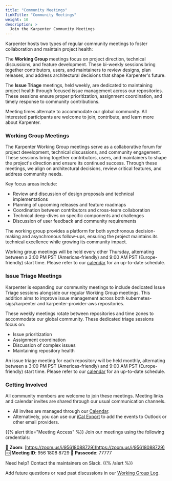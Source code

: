 ```yaml
---
title: "Community Meetings"
linkTitle: "Community Meetings"
weight: 10
description: >
  Join the Karpenter Community Meetings
---
```


Karpenter hosts two types of regular community meetings to foster collaboration and maintain project health:

The **Working Group** meetings focus on project direction, technical discussions, and feature development. These bi-weekly sessions bring together contributors, users, and maintainers to review designs, plan releases, and address architectural decisions that shape Karpenter's future.

The **Issue Triage** meetings, held weekly, are dedicated to maintaining project health through focused issue management across our repositories. These sessions ensure proper prioritization, assignment coordination, and timely response to community contributions.

Meeting times alternate to accommodate our global community. All interested participants are welcome to join, contribute, and learn more about Karpenter.

### Working Group Meetings

The Karpenter Working Group meetings serve as a collaborative forum for project development, technical discussions, and community engagement. These sessions bring together contributors, users, and maintainers to shape the project's direction and ensure its continued success. Through these meetings, we align on architectural decisions, review critical features, and address community needs.

Key focus areas include:
- Review and discussion of design proposals and technical implementations
- Planning of upcoming releases and feature roadmaps
- Coordination between contributors and cross-team collaboration
- Technical deep-dives on specific components and challenges
- Discussion of user feedback and community requirements

The working group provides a platform for both synchronous decision-making and asynchronous follow-ups, ensuring the project maintains its technical excellence while growing its community impact.

Working group meetings will be held every other Thursday, alternating between a 3:00 PM PST (Americas-friendly) and 9:00 AM PST (Europe-friendly) start time.
Please refer to our [calendar](https://calendar.google.com/calendar/u/0?cid=N3FmZGVvZjVoZWJkZjZpMnJrMmplZzVqYmtAZ3JvdXAuY2FsZW5kYXIuZ29vZ2xlLmNvbQ) for an up-to-date schedule.

### Issue Triage Meetings

Karpenter is expanding our community meetings to include dedicated Issue Triage sessions alongside our regular Working Group meetings. This addition aims to improve issue management across both kubernetes-sigs/karpenter and karpenter-provider-aws repositories.

These weekly meetings rotate between repositories and time zones to accommodate our global community. These dedicated triage sessions focus on:
- Issue prioritization
- Assignment coordination
- Discussion of complex issues
- Maintaining repository health

An issue triage meeting for each repository will be held monthly, alternating between a 3:00 PM PST (Americas-friendly) and 9:00 AM PST (Europe-friendly) start time.
Please refer to our [calendar](https://calendar.google.com/calendar/u/0?cid=N3FmZGVvZjVoZWJkZjZpMnJrMmplZzVqYmtAZ3JvdXAuY2FsZW5kYXIuZ29vZ2xlLmNvbQ) for an up-to-date schedule.

### Getting Involved
All community members are welcome to join these meetings. Meeting links and calendar invites are shared through our usual communication channels.

- All invites are managed through our [Calendar](https://calendar.google.com/calendar/u/0?cid=N3FmZGVvZjVoZWJkZjZpMnJrMmplZzVqYmtAZ3JvdXAuY2FsZW5kYXIuZ29vZ2xlLmNvbQ).
- Alternatively, you can use our [iCal Export](https://calendar.google.com/calendar/ical/7qfdeof5hebdf6i2rk2jeg5jbk%40group.calendar.google.com/public/basic.ics) to add the events to Outlook or other email providers.

{{% alert title="Meeting Access" %}}
Join our meetings using the following credentials:

🔗 **Zoom**: [https://zoom.us/j/95618088729](https://zoom.us/j/95618088729)
🆔 **Meeting ID**: 956 1808 8729
🔑 **Passcode**: 77777

Need help? Contact the maintainers on Slack.
{{% /alert %}}

Add future questions or read past discussions in our [Working Group Log](https://docs.google.com/document/d/18BT0AIMugpNpiSPJNlcAL2rv69yAE6Z06gUVj7v_clg).

